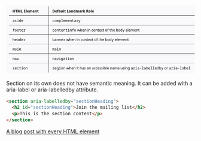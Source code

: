 ![landmarks](./images/landmarks.png)

Section on its own does not have semantic meaning. It can be added with a aria-label or aria-labelledby attribute.

```html
<section aria-labelledby="sectionHeading">
  <h2 id="sectionHeading">Join the mailing list</h2>
  <p>This is the section content</p>
</section>
```

[A blog post with every HTML element](https://www.patrickweaver.net/blog/a-blog-post-with-every-html-element/#footnote-1-link)

